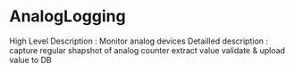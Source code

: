 # AnalogLogging
High Level Description : Monitor analog devices
Detailled description : 
  capture regular shapshot of analog counter
  extract value
  validate & upload value to DB
